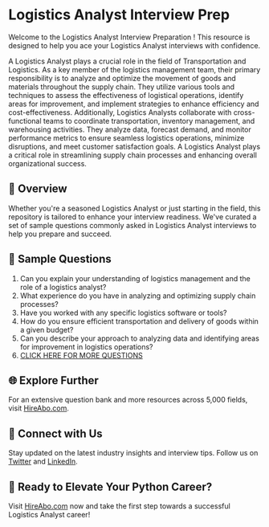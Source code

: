 # Logistics Analyst Interview Prep

Welcome to the Logistics Analyst Interview Preparation ! This resource is designed to help you ace your Logistics Analyst interviews with confidence.

A Logistics Analyst plays a crucial role in the field of Transportation and Logistics. As a key member of the logistics management team, their primary responsibility is to analyze and optimize the movement of goods and materials throughout the supply chain. They utilize various tools and techniques to assess the effectiveness of logistical operations, identify areas for improvement, and implement strategies to enhance efficiency and cost-effectiveness. Additionally, Logistics Analysts collaborate with cross-functional teams to coordinate transportation, inventory management, and warehousing activities. They analyze data, forecast demand, and monitor performance metrics to ensure seamless logistics operations, minimize disruptions, and meet customer satisfaction goals. A Logistics Analyst plays a critical role in streamlining supply chain processes and enhancing overall organizational success.

## 🚀 Overview

Whether you're a seasoned Logistics Analyst or just starting in the field, this repository is tailored to enhance your interview readiness. We've curated a set of sample questions commonly asked in Logistics Analyst interviews to help you prepare and succeed.

## 📝 Sample Questions

1. Can you explain your understanding of logistics management and the role of a logistics analyst?
2. What experience do you have in analyzing and optimizing supply chain processes?
3. Have you worked with any specific logistics software or tools?
4. How do you ensure efficient transportation and delivery of goods within a given budget?
5. Can you describe your approach to analyzing data and identifying areas for improvement in logistics operations?
6. [CLICK HERE FOR MORE QUESTIONS](https://hireabo.com/job/23_0_2/Logistics%20Analyst)

## 🌐 Explore Further

For an extensive question bank and more resources across 5,000 fields, visit [HireAbo.com](https://www.hireabo.com).

## 📱 Connect with Us

Stay updated on the latest industry insights and interview tips. Follow us on [Twitter](https://twitter.com/hireabo) and [LinkedIn](https://www.linkedin.com/in/hire-abo-3609972a8/).

## 🚀 Ready to Elevate Your Python Career?

Visit [HireAbo.com](https://www.hireabo.com) now and take the first step towards a successful Logistics Analyst career!